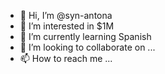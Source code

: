 - 👋 Hi, I’m @syn-antona 
- 👀 I’m interested in $1M
- 🌱 I’m currently learning Spanish
- 💞️ I’m looking to collaborate on ...  
- 📫 How to reach me ...

<!---
syn-antona/syn-antona is a ✨ special ✨ repository because its `README.md` (this file) appears on your GitHub profile.
You can click the Preview link to take a look at your changes.
--->
 
